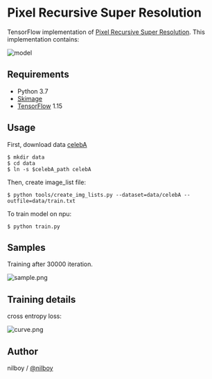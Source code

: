 # Pixel Recursive Super Resolution

TensorFlow implementation of [Pixel Recursive Super Resolution](https://arxiv.org/abs/1702.00783). This implementation contains:

![model](./assets/model.png)

## Requirements

- Python 3.7
- [Skimage](http://scikit-image.org/)
- [TensorFlow](https://www.tensorflow.org/) 1.15


## Usage

First, download data [celebA](http://mmlab.ie.cuhk.edu.hk/projects/CelebA.html)

    $ mkdir data
	$ cd data
	$ ln -s $celebA_path celebA

Then, create image_list file:

	$ python tools/create_img_lists.py --dataset=data/celebA --outfile=data/train.txt


To train model on npu:

	$ python train.py


## Samples

Training after 30000 iteration.

![sample.png](./assets/sample.png)


## Training details

cross entropy loss:

![curve.png](./assets/curve.png)


## Author

nilboy / [@nilboy](https://github.com/nilboy)